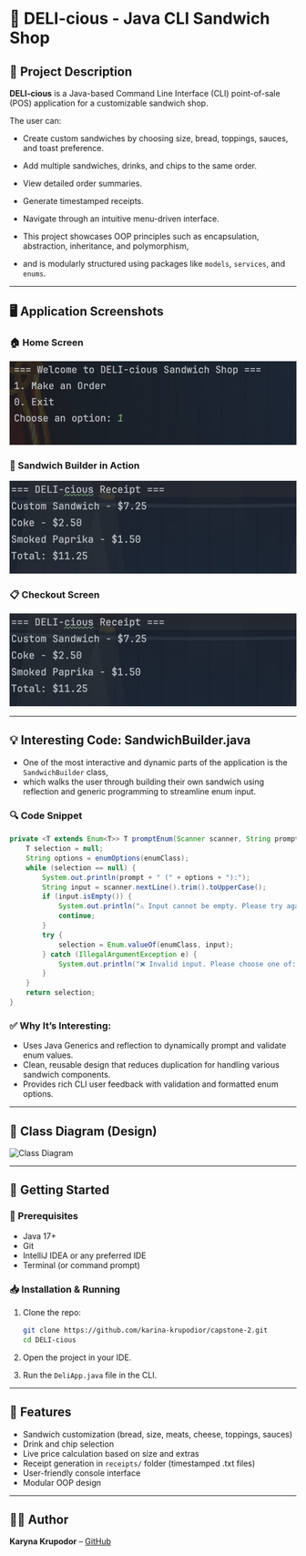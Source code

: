 # 🥪 DELI-cious - Java CLI Sandwich Shop

## 📜 Project Description

**DELI-cious** is a Java-based Command Line Interface (CLI) point-of-sale (POS) application for a customizable sandwich shop.

The user can:

- Create custom sandwiches by choosing size, bread, toppings, sauces, and toast preference.
- Add multiple sandwiches, drinks, and chips to the same order.
- View detailed order summaries.
- Generate timestamped receipts.
- Navigate through an intuitive menu-driven interface.

- This project showcases OOP principles such as encapsulation, abstraction, inheritance, and polymorphism,
- and is modularly structured using packages like `models`, `services`, and `enums`.

---

## 🖥️ Application Screenshots

### 🏠 Home Screen
![Home Screen](DELI-cious/src/images/home-screen.png)

### 🥪 Sandwich Builder in Action
![Sandwich Builder](DELI-cious/src/images/checkout-screen.png)

### 📋 Checkout Screen
![Checkout Screen](DELI-cious/src/images/checkout-screen.png)

---

## 💡 Interesting Code: SandwichBuilder.java

* One of the most interactive and dynamic parts of the application is the `SandwichBuilder` class,
* which walks the user through building their own sandwich using reflection and generic programming to streamline enum input.

### 🔍 Code Snippet

```java
private <T extends Enum<T>> T promptEnum(Scanner scanner, String prompt, Class<T> enumClass) {
    T selection = null;
    String options = enumOptions(enumClass);
    while (selection == null) {
        System.out.println(prompt + " (" + options + "):");
        String input = scanner.nextLine().trim().toUpperCase();
        if (input.isEmpty()) {
            System.out.println("⚠️ Input cannot be empty. Please try again.");
            continue;
        }
        try {
            selection = Enum.valueOf(enumClass, input);
        } catch (IllegalArgumentException e) {
            System.out.println("❌ Invalid input. Please choose one of: " + options);
        }
    }
    return selection;
}
````

### ✅ Why It’s Interesting:

* Uses Java Generics and reflection to dynamically prompt and validate enum values.
* Clean, reusable design that reduces duplication for handling various sandwich components.
* Provides rich CLI user feedback with validation and formatted enum options.

---

## 🧱 Class Diagram (Design)

![Class Diagram](images/class-diagram.png)

---

## 🚀 Getting Started

### 🔧 Prerequisites

* Java 17+
* Git
* IntelliJ IDEA or any preferred IDE
* Terminal (or command prompt)

### 📥 Installation & Running

1. Clone the repo:

   ```bash
   git clone https://github.com/karina-krupodior/capstone-2.git
   cd DELI-cious
   ```

2. Open the project in your IDE.

3. Run the `DeliApp.java` file in the CLI.

---


## 📌 Features

* Sandwich customization (bread, size, meats, cheese, toppings, sauces)
* Drink and chip selection
* Live price calculation based on size and extras
* Receipt generation in `receipts/` folder (timestamped .txt files)
* User-friendly console interface
* Modular OOP design

---

## 👩‍💻 Author

**Karyna Krupodor** –
[GitHub](https://github.com/karina-krupodior)

```
